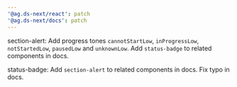 ```yaml
---
'@ag.ds-next/react': patch
'@ag.ds-next/docs': patch
---
```


section-alert: Add progress tones `cannotStartLow`, `inProgressLow`, `notStartedLow`, `pausedLow` and `unknownLow`. Add `status-badge` to related components in docs.

status-badge: Add `section-alert` to related components in docs. Fix typo in docs.
